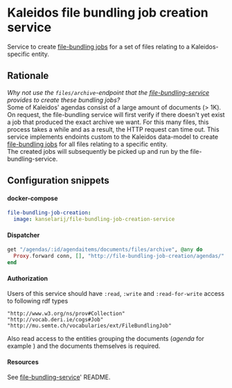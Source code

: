 # Kaleidos file bundling job creation service

Service to create [file-bundling jobs](https://github.com/kanselarij-vlaanderen/file-bundling-service) for a set of files relating to a Kaleidos-specific entity.

## Rationale

*Why not use the `files/archive`-endpoint that the [file-bundling-service](https://github.com/kanselarij-vlaanderen/file-bundling-service) provides to create these bundling jobs?*  
Some of Kaleidos' agendas consist of a large amount of documents (> 1K). On request, the file-bundling service will first verify if there doesn't yet exist a job that produced the exact archive we want. For this many files, this process takes a while and as a result, the HTTP request can time out. 
This service implements endoints custom to the Kaleidos data-model to create [file-bundling jobs](https://github.com/kanselarij-vlaanderen/file-bundling-service) for all files relating to a specific entity.  
The created jobs will subsequently be picked up and run by the file-bundling-service.

## Configuration snippets

#### docker-compose

```yml
file-bundling-job-creation:
  image: kanselarij/file-bundling-job-creation-service
```

#### Dispatcher

```elixir
get "/agendas/:id/agendaitems/documents/files/archive", @any do
  Proxy.forward conn, [], "http://file-bundling-job-creation/agendas/" <> id <> "/agendaitems/documents/files/archive"
end
```

#### Authorization

Users of this service should have `:read`, `:write` and `:read-for-write` access to following rdf types
```
"http://www.w3.org/ns/prov#Collection"
"http://vocab.deri.ie/cogs#Job"
"http://mu.semte.ch/vocabularies/ext/FileBundlingJob"
```
Also read access to the entities grouping the documents (*agenda* for example ) and the documents themselves is required.


#### Resources

See [file-bundling-service](https://github.com/kanselarij-vlaanderen/file-bundling-service)' README.